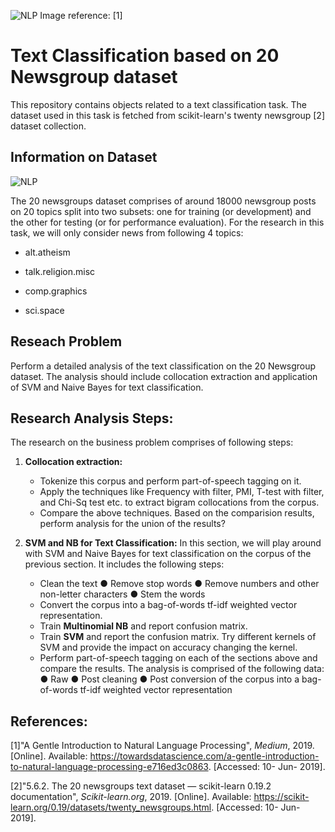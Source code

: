![NLP](https://bit.ly/2DCzt6i)
Image reference: [1] 

# Text Classification based on 20 Newsgroup dataset 
This repository contains objects related to a text classification task. The dataset used in this task is fetched from scikit-learn's twenty newsgroup [2] dataset collection. 

## Information on Dataset
![NLP](https://bit.ly/2DBXQAY)

The 20 newsgroups dataset comprises of around 18000 newsgroup posts on 20 topics split into two subsets: one for training (or development) and the other for testing (or for performance evaluation). For the research in this task, we will only consider news from following 4 topics:
* alt.atheism

* talk.religion.misc

* comp.graphics

* sci.space


## Reseach Problem
Perform a detailed analysis of the text classification on the 20 Newsgroup dataset. The analysis should include collocation extraction and application of SVM and Naive Bayes for text classification.

## Research Analysis Steps:
The research on the business problem comprises of following steps:

1. **Collocation extraction:** 
	- Tokenize this corpus and perform part-of-speech tagging on it.
	-   Apply the techniques like Frequency with filter, PMI, T-test with filter,
and Chi-Sq test etc. to extract bigram collocations from the corpus. 
	-   Compare the above techniques. Based on the comparision results, perform analysis for the union of the results?


2. **SVM and NB for Text Classification:** In this section, we will play around with SVM and Naive Bayes for text classification on the corpus of the previous section. It includes the following steps:
	-   Clean the text
			● Remove stop words
			● Remove numbers and other non-letter characters
			● Stem the words
	 -   Convert the corpus into a bag-of-words tf-idf weighted vector representation.
	-   Train **Multinomial NB** and report confusion matrix.
	-   Train **SVM** and report the confusion matrix. Try different kernels of SVM and provide the impact on accuracy changing the kernel.
	-   Perform part-of-speech tagging on each of the sections above and compare the results. The analysis is comprised of the following data: 
			● Raw
			● Post cleaning
			● Post conversion of the corpus into a bag-of-words tf-idf weighted vector representation  

## References:

[1]"A Gentle Introduction to Natural Language Processing", _Medium_, 2019. [Online]. Available: https://towardsdatascience.com/a-gentle-introduction-to-natural-language-processing-e716ed3c0863. [Accessed: 10- Jun- 2019].

[2]"5.6.2. The 20 newsgroups text dataset — scikit-learn 0.19.2 documentation", _Scikit-learn.org_, 2019. [Online]. Available: https://scikit-learn.org/0.19/datasets/twenty_newsgroups.html. [Accessed: 10- Jun- 2019].
